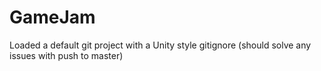 # GameJam

Loaded a default git project with a Unity style gitignore (should solve any issues with push to master)